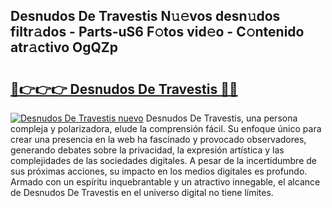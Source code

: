 ## Desnudos De Travestis N𝚞𝚎vos desn𝚞dos filtr𝚊dos - Parts-uS6 F𝚘tos vid𝚎o - C𝚘ntenido atr𝚊ctivo OgQZp

# <h2><a href="http://mb7fyk.tromn.icu/?c=Desnudos+De+Travestis">🔗👉👉👉 Desnudos De Travestis 🔗🔗</a></h2>

[![Desnudos De Travestis nuevo](https://i.imgur.com/pEAQMta.gif)](http://mb7fyk.tromn.icu/?c=Desnudos+De+Travestis)
Desnudos De Travestis, una persona compleja y polarizadora, elude la comprensión fácil. Su enfoque único para crear una presencia en la web ha fascinado y provocado observadores, generando debates sobre la privacidad, la expresión artística y las complejidades de las sociedades digitales. A pesar de la incertidumbre de sus próximas acciones, su impacto en los medios digitales es profundo. Armado con un espíritu inquebrantable y un atractivo innegable, el alcance de Desnudos De Travestis en el universo digital no tiene límites.
